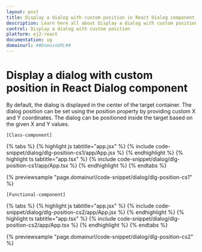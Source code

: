 ```yaml
---
layout: post
title: Display a dialog with custom position in React Dialog component | Syncfusion
description: Learn here all about Display a dialog with custom position in Syncfusion React Dialog component of Syncfusion Essential JS 2 and more.
control: Display a dialog with custom position 
platform: ej2-react
documentation: ug
domainurl: ##DomainURL##
---
```


# Display a dialog with custom position in React Dialog component

By default, the dialog is displayed in the center of the target container. The dialog position can be set using the position property by providing custom X and Y coordinates.
The dialog can be positioned inside the target based on the given X and Y values.

`[Class-component]`

{% tabs %}
{% highlight js tabtitle="app.jsx" %}
{% include code-snippet/dialog/dlg-position-cs1/app/App.jsx %}
{% endhighlight %}
{% highlight ts tabtitle="app.tsx" %}
{% include code-snippet/dialog/dlg-position-cs1/app/App.tsx %}
{% endhighlight %}
{% endtabs %}

 {% previewsample "page.domainurl/code-snippet/dialog/dlg-position-cs1" %}

`[Functional-component]`

{% tabs %}
{% highlight js tabtitle="app.jsx" %}
{% include code-snippet/dialog/dlg-position-cs2/app/App.jsx %}
{% endhighlight %}
{% highlight ts tabtitle="app.tsx" %}
{% include code-snippet/dialog/dlg-position-cs2/app/App.tsx %}
{% endhighlight %}
{% endtabs %}

 {% previewsample "page.domainurl/code-snippet/dialog/dlg-position-cs2" %}